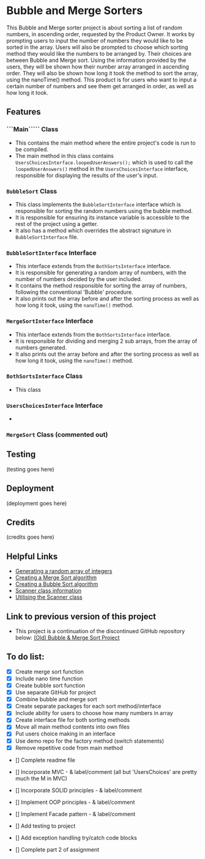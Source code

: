 # Bubble and Merge Sorters
This Bubble and Merge sorter project is about sorting a list of random numbers, in ascending order, requested by the Product Owner.
It works by prompting users to input the number of numbers they would like to be sorted in the array.
Users will also be prompted to choose which sorting method they would like the numbers to be arranged by.
Their choices are between Bubble and Merge sort.
Using the information provided by the users, they will be shown how their number array arranged in ascending order.
They will also be shown how long it took the method to sort the array, using the nanoTime() method.
This product is for users who want to input a certain number of numbers and see them get arranged in order, as well as how long it took. 

## Features
### ```Main````` Class 
- This contains the main method where the entire project's code is run to be compiled.
- The main method in this class contains ```UsersChoicesInterface.loopedUserAnswers();``` which is used to call the ```loopedUserAnswers()``` method in the ```UsersChoicesInterface``` interface, responsible for displaying the results of the user's input. 
### ```BubbleSort``` Class 
- This class implements the ```BubbleSortInterface``` interface which is responsible for sorting the random numbers using the bubble method.
- It is responsible for ensuring its instance variable is accessible to the rest of the project using a getter.
- It also has a method which overrides the abstract signature in ```BubbleSortInterface``` file.
### ```BubbleSortInterface``` Interface
- This interface extends from the ```BothSortsInterface``` interface.
- It is responsible for generating a random array of numbers, with the number of numbers decided by the user included.
- It contains the method responsible for sorting the array of numbers, following the conventional 'Bubble' procedure.
- It also prints out the array before and after the sorting process as well as how long it took, using the ```nanoTime()``` method.
### ```MergeSortInterface``` Interface
- This interface extends from the ```BothSortsInterface``` interface.
- It is responsible for dividing and merging 2 sub arrays, from the array of numbers generated.
- It also prints out the array before and after the sorting process as well as how long it took, using the ```nanoTime()``` method.
### ```BothSortsInterface``` Class 
- This class 
### ```UsersChoicesInterface``` Interface
-
### ```MergeSort``` Class (commented out)

## Testing
(testing goes here)

## Deployment
(deployment goes here)

## Credits
(credits goes here)

## Helpful Links
- [Generating a random array of integers](https://www.tutorialspoint.com/generate-a-random-array-of-integers-in-java)
- [Creating a Merge Sort algorithm](https://www.geeksforgeeks.org/merge-sort/)
- [Creating a Bubble Sort algorithm](https://www.geeksforgeeks.org/bubble-sort/)
- [Scanner class information](https://www.w3schools.com/java/java_user_input.asp)
- [Utilising the Scanner class](https://www.w3schools.com/java/showjava.asp?filename=demo_api_scanner)

## Link to previous version of this project
- This project is a continuation of the discontinued GitHub repository below:
[(Old) Bubble & Merge Sort Project](https://github.com/VioletViolaVi/bubbleAndMergeSort)


## To do list:
- [x] Create merge sort function
- [x] Include nano time function
- [x] Create bubble sort function
- [x] Use separate GitHub for project
- [x] Combine bubble and merge sort
- [x] Create separate packages for each sort method/interface
- [x] Include ability for users to choose how many numbers in array
- [x] Create interface file for both sorting methods
- [x] Move all main method contents into own files
- [x] Put users choice making in an interface
- [x] Use demo repo for the factory method (switch statements)
- [x] Remove repetitive code from main method

- [] Complete readme file

- [] Incorporate MVC - & label/comment (all but 'UsersChoices' are pretty much the M in MVC)
- [] Incorporate SOLID principles - & label/comment
- [] Implement OOP principles - & label/comment
- [] Implement Facade pattern - & label/comment

- [] Add testing to project
- [] Add exception handling try/catch code blocks
- [] Complete part 2 of assignment
